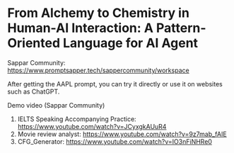 # From Alchemy to Chemistry in Human-AI Interaction: A Pattern-Oriented Language for AI Agent

Sappar Community: https://www.promptsapper.tech/sappercommunity/workspace

After getting the AAPL prompt, you can try it directly or use it on websites such as ChatGPT.

Demo video (Sappar Community)
1. IELTS Speaking Accompanying Practice: https://www.youtube.com/watch?v=JCyxgkAUuR4
2. Movie review analyst: https://www.youtube.com/watch?v=9z7mab_fAIE
3. CFG_Generator: https://www.youtube.com/watch?v=IO3nFiNHRe0
